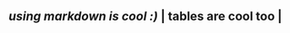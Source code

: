 *using markdown is cool :)* | tables are cool too
                            |
------------------------------------------------
